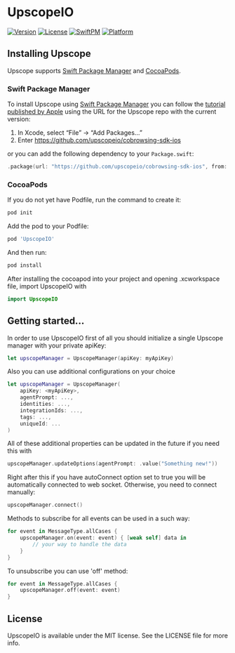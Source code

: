 # UpscopeIO

[![Version](https://img.shields.io/cocoapods/v/UpscopeIO.svg?style=flat)](https://cocoapods.org/pods/UpscopeIO)
[![License](https://img.shields.io/cocoapods/l/UpscopeIO.svg?style=flat)](https://cocoapods.org/pods/UpscopeIO)
[![SwiftPM](https://img.shields.io/badge/SPM-supported-DE5C43.svg?style=flat)](https://swift.org/package-manager/)
[![Platform](https://img.shields.io/cocoapods/p/UpscopeIO.svg?style=flat)](https://cocoapods.org/pods/UpscopeIO)


## Installing Upscope
Upscope supports [Swift Package Manager](https://www.swift.org/package-manager/) and [CocoaPods](https://cocoapods.org/).

### Swift Package Manager

To install Upscope using [Swift Package Manager](https://github.com/swiftlang/swift-package-manager) you can follow the [tutorial published by Apple](https://developer.apple.com/documentation/xcode/adding_package_dependencies_to_your_app) using the URL for the Upscope repo with the current version:

1. In Xcode, select “File” → “Add Packages...”
1. Enter https://github.com/upscopeio/cobrowsing-sdk-ios

or you can add the following dependency to your `Package.swift`:

```swift
.package(url: "https://github.com/upscopeio/cobrowsing-sdk-ios", from: "2025.1.0")
```

### CocoaPods
If you do not yet have Podfile, run the command to create it:
```ruby
pod init
```

Add the pod to your Podfile:
```ruby
pod 'UpscopeIO'
```

And then run:
```ruby
pod install
```
After installing the cocoapod into your project and opening .xcworkspace file, import UpscopeIO with
```swift
import UpscopeIO
```

## Getting started...

In order to use UpscopeIO first of all you should initialize a single Upscope manager with your private apiKey:

```swift
let upscopeManager = UpscopeManager(apiKey: myApiKey)
```
Also you can use additional configurations on your choice
```swift
let upscopeManager = UpscopeManager(
    apiKey: <myApiKey>, 
    agentPrompt: ..., 
    identities: ...,
    integrationIds: ...,
    tags: ...,
    uniqueId: ...
)
```
All of these additional properties can be updated in the future if you need this with
```swift
upscopeManager.updateOptions(agentPrompt: .value("Something new!"))
```

Right after this if you have autoConnect option set to true you will be automatically connected to web socket. Otherwise, you need to connect manually: 
```swift
upscopeManager.connect()
```

Methods to subscribe for all events can be used in a such way:
```swift
for event in MessageType.allCases {
    upscopeManager.on(event: event) { [weak self] data in
        // your way to handle the data
    }
}
```

To unsubscribe you can use 'off' method:
```swift
for event in MessageType.allCases {
    upscopeManager.off(event: event)
}
```

## License

UpscopeIO is available under the MIT license. See the LICENSE file for more info.
